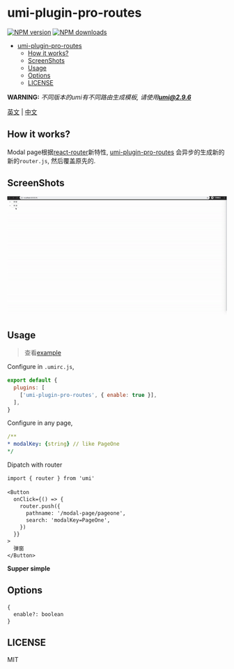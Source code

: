 # umi-plugin-pro-routes

[![NPM version](https://img.shields.io/npm/v/umi-plugin-pro-routes.svg?style=flat)](https://npmjs.org/package/umi-plugin-pro-routes)
[![NPM downloads](http://img.shields.io/npm/dm/umi-plugin-pro-routes.svg?style=flat)](https://npmjs.org/package/umi-plugin-pro-routes)

- [umi-plugin-pro-routes](#umi-plugin-pro-routes)
  - [How it works?](#how-it-works)
  - [ScreenShots](#screenshots)
  - [Usage](#usage)
  - [Options](#options)
  - [LICENSE](#license)


**WARNING:** *不同版本的umi有不同路由生成模板, 请使用**umi@2.9.6***

[英文](/README_EN.md) | [中文](/README.md)

## How it works?

Modal page根据[react-router](https://reacttraining.com/react-router/web/example/modal-gallery)新特性, [umi-plugin-pro-routes]() 会异步的生成新的新的`router.js`, 然后覆盖原先的.

## ScreenShots

![pro-routes](/screenshots/pro-routes.gif)

## Usage
> 查看[example](/example/pages/index.tsx)

Configure in `.umirc.js`,

```js
export default {
  plugins: [
    ['umi-plugin-pro-routes', { enable: true }],
  ],
}
```

Configure in any page,

```yaml
/**
* modalKey: {string} // like PageOne
*/
```

Dipatch with router

```tsx
import { router } from 'umi'

<Button
  onClick={() => {
    router.push({
      pathname: '/modal-page/pageone',
      search: 'modalKey=PageOne',
    })
  }}
>
  弹窗
</Button>
```

**Supper simple**

## Options

```tsx
{
  enable?: boolean
}
```

## LICENSE

MIT
